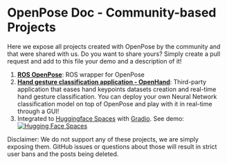 OpenPose Doc - Community-based Projects
====================================

Here we expose all projects created with OpenPose by the community and that were shared with us. Do you want to share yours? Simply create a pull request and add to this file your demo and a description of it!

1. [**ROS OpenPose**](https://github.com/ravijo/ros_openpose): ROS wrapper for OpenPose
2. [**Hand gesture classification application - OpenHand**](https://github.com/ArthurFDLR/OpenHand-App): Third-party application that eases hand keypoints datasets creation and real-time hand gesture classification. You can deploy your own Neural Network classification model on top of OpenPose and play with it in real-time through a GUI!
3. Integrated to [Huggingface Spaces](https://huggingface.co/spaces) with [Gradio](https://github.com/gradio-app/gradio). See demo: [![Hugging Face Spaces](https://img.shields.io/badge/%F0%9F%A4%97%20Hugging%20Face-Spaces-blue)](https://huggingface.co/spaces/akhaliq/openpose)


Disclaimer: We do not support any of these projects, we are simply exposing them. GitHub issues or questions about those will result in strict user bans and the posts being deleted.
